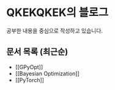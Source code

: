 # QKEKQKEK의 블로그

공부한 내용을 중심으로 작성하고 있습니다.

## 문서 목록 (최근순)

- [[GPyOpt]]
- [[Bayesian Optimization]]
- [[PyTorch]]